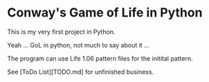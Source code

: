 Conway's Game of Life in Python
===============================

This is my very first project in Python.

Yeah ... GoL in python, not much to say about it ...

The program can use Life 1.06 pattern files for the initital pattern.

See [ToDo List][TODO.md] for unfinished business.
